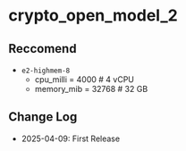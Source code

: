 # crypto_open_model_2

## Reccomend

- `e2-highmem-8`
  - cpu_milli = 4000 # 4 vCPU
  - memory_mib = 32768 # 32 GB

## Change Log

- 2025-04-09: First Release
